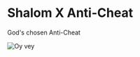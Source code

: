 # Shalom X Anti-Cheat
God's chosen Anti-Cheat

![Oy vey](https://www.adl.org/sites/default/files/styles/wide/public/2019-08/happymerchant-1.jpg.webp?itok=wIlgTc9_)

